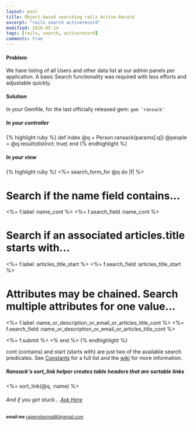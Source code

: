 ```yaml
---
layout: post
title: Object-based searching rails Active-Record
excerpt: "rails search activerecord"
modified: 2016-05-14
tags: [rails, search, activerecord]
comments: true
---
```



#### Problem
We have listing of all Users and other data list at our admin panels per application.
A basic Search functionality was required with less efforts and adjustable quickly.


#### Solution

In your Gemfile, for the last officially released gem:
    `gem 'ransack'`

##### In your controller

{% highlight ruby %}
def index
  @q = Person.ransack(params[:q])
  @people = @q.result(distinct: true)
end
{% endhighlight %}


##### In your view

{% highlight ruby %}
<%= search_form_for @q do |f| %>

  # Search if the name field contains...
  <%= f.label :name_cont %>
  <%= f.search_field :name_cont %>

  # Search if an associated articles.title starts with...
  <%= f.label :articles_title_start %>
  <%= f.search_field :articles_title_start %>

  # Attributes may be chained. Search multiple attributes for one value...
  <%= f.label :name_or_description_or_email_or_articles_title_cont %>
  <%= f.search_field :name_or_description_or_email_or_articles_title_cont %>

  <%= f.submit %>
<% end %>
{% endhighlight %}

cont (contains) and start (starts with) are just two of the
available search predicates. See [Constants](https://github.com/activerecord-hackery/ransack/blob/master/lib/ransack/constants.rb) for a full list
and the [wiki](https://github.com/activerecord-hackery/ransack/wiki) for more information.


##### Ransack's sort_link helper creates table headers that are sortable links

<%= sort_link(@q, :name) %>



######  And if you get stuck… [Ask Here](http://stackoverflow.com/)

<sup> <b>email me</b>  [rajeevsharma86@gmail.com](#myfootnote1)</sup>
